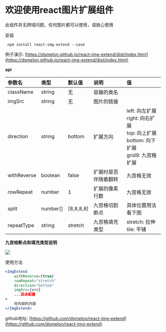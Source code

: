 # 欢迎使用react图片扩展组件

此组件并无跨域问题，任何图片都可以使用，请放心使用

安装
```nodejs
 npm install react-img-extend --save
```

例子演示: [https://dsmelon.github.io/react-img-extend/dist/index.html](https://dsmelon.github.io/react-img-extend/dist/index.html)

**api**

|参数名|类型|默认值|说明|值|
|:-|:-|:-|:-|:-|
|className|string|无|容器的类名||
|imgSrc|string|无|图片的链接||
|direction|string|bottom|扩展方向|left: 向左扩展<br/>right: 向右扩展<br/>top: 向上扩展<br/>bottom: 向下扩展<br/>grid9: 九宫格扩展|
|withReverse|boolean|false|扩展时是否伴随着翻转|九宫格无效|
|rowRepeat|number|1|扩展的像素行数|九宫格无效|
|split|number\[\]|\[8,8,8,8\]|九宫格切割断点|具体位置用法看下图|
|repeatType|string|stretch|九宫格填充类型|stretch: 拉伸<br/>tile: 平铺|

**九宫格断点和填充类型说明**

![](http://chuantu.xyz/t6/741/1612960811x1033348220.jpg)

使用方法
```jsx
<ImgExtend
    withReverse={true}
	rowRepeat="stretch"
	direction="bottom"
	imgSrc={src}
	...其余配置
>
    你内部的内容
</ImgExtend>
```

github地址: [https://github.com/dsmelon/react-img-extend](https://github.com/dsmelon/react-img-extend)